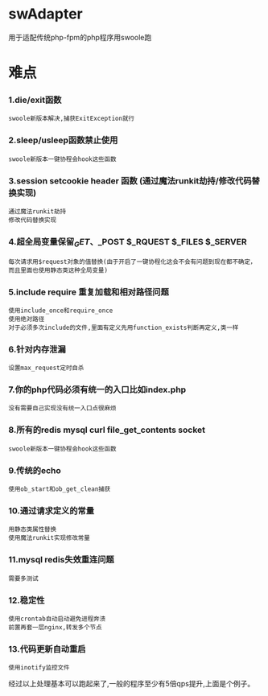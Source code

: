 # swAdapter
用于适配传统php-fpm的php程序用swoole跑


# 难点

### 1.die/exit函数 
    swoole新版本解决,捕获ExitException就行
### 2.sleep/usleep函数禁止使用  
    swoole新版本一键协程会hook这些函数
### 3.session setcookie header 函数 (通过魔法runkit劫持/修改代码替换实现)
    通过魔法runkit劫持
    修改代码替换实现
### 4.超全局变量保留$_GET、$_POST $_RQUEST $_FILES $_SERVER 
    每次请求用$request对象的值替换(由于开启了一键协程化这会不会有问题到现在都不确定，而且里面也使用静态类这种全局变量)
### 5.include require 重复加载和相对路径问题 
    使用include_once和require_once
    使用绝对路径
    对于必须多次include的文件,里面有定义先用function_exists判断再定义,类一样
### 6.针对内存泄漏  
    设置max_request定时自杀
### 7.你的php代码必须有统一的入口比如index.php 
    没有需要自己实现没有统一入口点很麻烦
### 8.所有的redis mysql curl file_get_contents socket
    swoole新版本一键协程会hook这些函数
### 9.传统的echo 
    使用ob_start和ob_get_clean捕获
### 10.通过请求定义的常量
    用静态类属性替换
    使用魔法runkit实现修改常量
### 11.mysql redis失效重连问题  
    需要多测试
### 12.稳定性     
    使用crontab自动启动避免进程奔溃
    前置再套一层nginx,转发多个节点
### 13.代码更新自动重启  
    使用inotify监控文件

经过以上处理基本可以跑起来了,一般的程序至少有5倍qps提升,上面是个例子。
